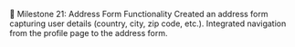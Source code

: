 📍 Milestone 21: Address Form Functionality
Created an address form capturing user details (country, city, zip code, etc.).
Integrated navigation from the profile page to the address form.
